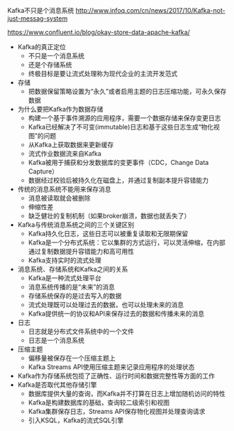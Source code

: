 

Kafka不只是个消息系统 
http://www.infoq.com/cn/news/2017/10/Kafka-not-just-messag-system

https://www.confluent.io/blog/okay-store-data-apache-kafka/

* Kafka的真正定位
  * 不只是一个消息系统
  * 还是个存储系统
  * 终极目标是要让流式处理称为现代企业的主流开发范式
* 存储
  * 把数据保留策略设置为“永久”或者启用主题的日志压缩功能，可永久保存数据
* 为什么要把Kafka作为数据存储
  * 构建一个基于事件溯源的应用程序，需要一个数据存储来保存变更日志
  * Kafka已经解决了不可变(immutable)日志和基于这些日志生成“物化视图”的问题
  * 从Kafka上获取数据来更新缓存
  * 流式作业数据流来自Kafka
  * Kafka被用于捕获和分发数据库的变更事件（CDC，Change Data Capture）
  * 数据经过校验后被持久化在磁盘上，并通过复制副本提升容错能力
* 传统的消息系统不能用来保存消息
  * 消息被读取就会被删除
  * 伸缩性差
  * 缺乏健壮的复制机制（如果broker崩溃，数据也就丢失了）
* Kafka与传统消息系统之间的三个关键区别
  * Kafka持久化日志，这些日志可以被重复读取和无限期保留
  * Kafka是一个分布式系统：它以集群的方式运行，可以灵活伸缩，在内部通过复制数据提升容错能力和高可用性
  * Kafka支持实时的流式处理
* 消息系统、存储系统和Kafka之间的关系
  * Kafka是一种流式处理平台
  * 消息系统传播的是“未来”的消息
  * 存储系统保存的是过去写入的数据
  * 流式处理既可以处理过去的数据，也可以处理未来的消息
  * Kafka提供统一的协议和API来保存过去的数据和传播未来的消息
* 日志
  * 日志就是分布式文件系统中的一个文件
  * 日志是一个消息系统
* 压缩主题
  * 偏移量被保存在一个压缩主题上
  * Kafka Streams API使用压缩主题来记录应用程序的处理状态
* Kafka作为存储系统包揽了正确性、运行时间和数据完整性等方面的工作
* Kafka是否取代其他存储引擎
  * 数据库提供大量的查询，而Kafka并不打算在日志上增加随机访问的特性
  * Kafka是构建数据库的基础，查询较二级索引和视图
  * Kafka集群保存日志，Streams API保存物化视图并处理查询请求
  * 引入KSQL，Kafka的流式SQL引擎